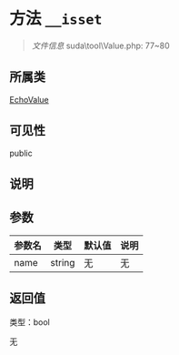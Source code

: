 # 方法 `__isset`

> *文件信息* suda\tool\Value.php: 77~80

## 所属类 

[EchoValue](../EchoValue.md)

## 可见性

public

## 说明



## 参数


| 参数名 | 类型 | 默认值 | 说明 |
|--------|-----|-------|-------|
| name |  string | 无 | 无 |



## 返回值

类型：bool

无

